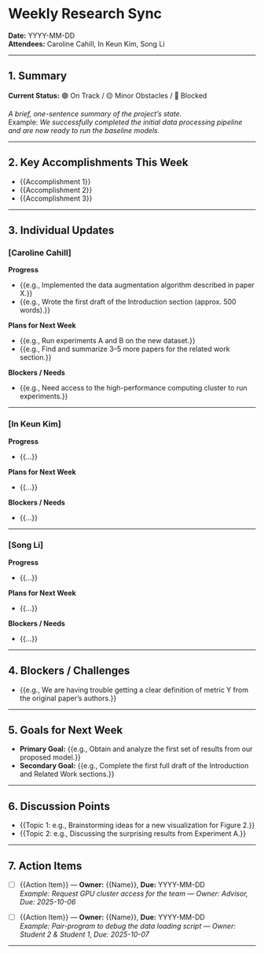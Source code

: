 # Weekly Research Sync  
**Date:** YYYY-MM-DD  
**Attendees:** Caroline Cahill, In Keun Kim, Song Li  

---

## 1. Summary
**Current Status:** 🟢 On Track / 🟡 Minor Obstacles / 🔴 Blocked  

*A brief, one-sentence summary of the project’s state.*  
Example: *We successfully completed the initial data processing pipeline and are now ready to run the baseline models.*

---

## 2. Key Accomplishments This Week
- {{Accomplishment 1}}  
- {{Accomplishment 2}}  
- {{Accomplishment 3}}  

---

## 3. Individual Updates

### [Caroline Cahill]  
**Progress**  
- {{e.g., Implemented the data augmentation algorithm described in paper X.}}  
- {{e.g., Wrote the first draft of the Introduction section (approx. 500 words).}}  

**Plans for Next Week**  
- {{e.g., Run experiments A and B on the new dataset.}}  
- {{e.g., Find and summarize 3–5 more papers for the related work section.}}  

**Blockers / Needs**  
- {{e.g., Need access to the high-performance computing cluster to run experiments.}}

---


### [In Keun Kim]
**Progress**  
- {{...}}  

**Plans for Next Week**  
- {{...}}  

**Blockers / Needs**  
- {{...}}  


---

### [Song Li]  
**Progress**  
- {{...}}  

**Plans for Next Week**  
- {{...}}  

**Blockers / Needs**  
- {{...}}  

---

## 4. Blockers / Challenges 
- {{e.g., We are having trouble getting a clear definition of metric Y from the original paper’s authors.}}  

---

## 5. Goals for Next Week
- **Primary Goal:** {{e.g., Obtain and analyze the first set of results from our proposed model.}}  
- **Secondary Goal:** {{e.g., Complete the first full draft of the Introduction and Related Work sections.}}  

---

## 6. Discussion Points
- {{Topic 1: e.g., Brainstorming ideas for a new visualization for Figure 2.}}  
- {{Topic 2: e.g., Discussing the surprising results from Experiment A.}}   

---

## 7. Action Items
- [ ] {{Action Item}} — **Owner:** {{Name}}, **Due:** YYYY-MM-DD  
  *Example: Request GPU cluster access for the team — Owner: Advisor, Due: 2025-10-06*  

- [ ] {{Action Item}} — **Owner:** {{Name}}, **Due:** YYYY-MM-DD  
  *Example: Pair-program to debug the data loading script — Owner: Student 2 & Student 1, Due: 2025-10-07*  

---
